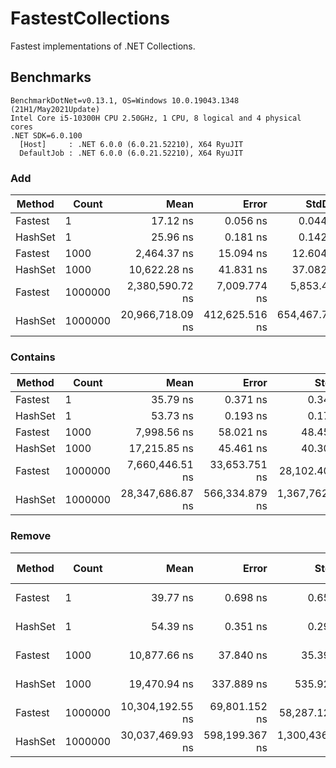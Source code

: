# FastestCollections

Fastest implementations of .NET Collections.

## Benchmarks

```
BenchmarkDotNet=v0.13.1, OS=Windows 10.0.19043.1348 (21H1/May2021Update)
Intel Core i5-10300H CPU 2.50GHz, 1 CPU, 8 logical and 4 physical cores
.NET SDK=6.0.100
  [Host]     : .NET 6.0.0 (6.0.21.52210), X64 RyuJIT
  DefaultJob : .NET 6.0.0 (6.0.21.52210), X64 RyuJIT
```

### Add

|  Method |   Count |             Mean |          Error |         StdDev |     Gen 0 |     Gen 1 |     Gen 2 |    Allocated |
|-------- |-------- |-----------------:|---------------:|---------------:|----------:|----------:|----------:|-------------:|
| Fastest |       1 |         17.12 ns |       0.056 ns |       0.044 ns |    0.0229 |         - |         - |         96 B |
| HashSet |       1 |         25.96 ns |       0.181 ns |       0.142 ns |    0.0401 |         - |         - |        168 B |
| Fastest |    1000 |      2,464.37 ns |      15.094 ns |      12.604 ns |    0.1678 |         - |         - |        712 B |
| HashSet |    1000 |     10,622.28 ns |      41.831 ns |      37.082 ns |   13.9771 |         - |         - |     58,664 B |
| Fastest | 1000000 |  2,380,590.72 ns |   7,009.774 ns |   5,853.479 ns |   39.0625 |   39.0625 |   39.0625 |    262,575 B |
| HashSet | 1000000 | 20,966,718.09 ns | 412,625.516 ns | 654,467.795 ns | 1093.7500 | 1062.5000 | 1062.5000 | 43,111,476 B |

### Contains

|  Method |   Count |             Mean |          Error |           StdDev |     Gen 0 |     Gen 1 |     Gen 2 |    Allocated |
|-------- |-------- |-----------------:|---------------:|-----------------:|----------:|----------:|----------:|-------------:|
| Fastest |       1 |         35.79 ns |       0.371 ns |         0.347 ns |    0.0344 |         - |         - |        144 B |
| HashSet |       1 |         53.73 ns |       0.193 ns |         0.171 ns |    0.0516 |         - |         - |        216 B |
| Fastest |    1000 |      7,998.56 ns |      58.021 ns |        48.450 ns |    0.1678 |         - |         - |        760 B |
| HashSet |    1000 |     17,215.85 ns |      45.461 ns |        40.300 ns |   14.0076 |         - |         - |     58,712 B |
| Fastest | 1000000 |  7,660,446.51 ns |  33,653.751 ns |    28,102.406 ns |   39.0625 |   39.0625 |   39.0625 |    262,625 B |
| HashSet | 1000000 | 28,347,686.87 ns | 566,334.879 ns | 1,367,762.385 ns | 1218.7500 | 1187.5000 | 1187.5000 | 43,111,563 B |

### Remove

|  Method |   Count |             Mean |          Error |           StdDev | Code Size |     Gen 0 |    Gen 1 |    Gen 2 |    Allocated |
|-------- |-------- |-----------------:|---------------:|-----------------:|----------:|----------:|---------:|---------:|-------------:|
| Fastest |       1 |         39.77 ns |       0.698 ns |         0.653 ns |     961 B |    0.0344 |        - |        - |        144 B |
| HashSet |       1 |         54.39 ns |       0.351 ns |         0.293 ns |     814 B |    0.0516 |        - |        - |        216 B |
| Fastest |    1000 |     10,877.66 ns |      37.840 ns |        35.395 ns |     961 B |    0.1678 |        - |        - |        760 B |
| HashSet |    1000 |     19,470.94 ns |     337.889 ns |       535.928 ns |     779 B |   14.0076 |        - |        - |     58,712 B |
| Fastest | 1000000 | 10,304,192.55 ns |  69,801.152 ns |    58,287.124 ns |     961 B |   31.2500 |  31.2500 |  31.2500 |    262,626 B |
| HashSet | 1000000 | 30,037,469.93 ns | 598,199.367 ns | 1,300,436.194 ns |     779 B | 1000.0000 | 968.7500 | 968.7500 | 43,111,494 B |
